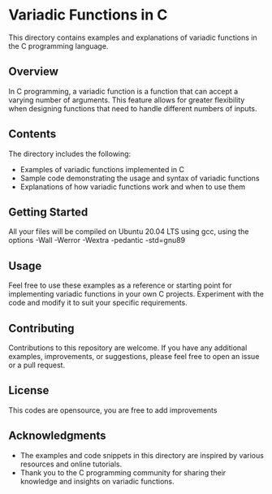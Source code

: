 # Variadic Functions in C

This directory contains examples and explanations of variadic functions in the C programming language.

## Overview

In C programming, a variadic function is a function that can accept a varying number of arguments. This feature allows for greater flexibility when designing functions that need to handle different numbers of inputs.

## Contents

The directory includes the following:

- Examples of variadic functions implemented in C
- Sample code demonstrating the usage and syntax of variadic functions
- Explanations of how variadic functions work and when to use them

## Getting Started

All your files will be compiled on Ubuntu 20.04 LTS using gcc, using the options -Wall -Werror -Wextra -pedantic -std=gnu89

## Usage

Feel free to use these examples as a reference or starting point for implementing variadic functions in your own C projects. Experiment with the code and modify it to suit your specific requirements.

## Contributing

Contributions to this repository are welcome. If you have any additional examples, improvements, or suggestions, please feel free to open an issue or a pull request.

## License

This codes are opensource, you are free to add improvements
## Acknowledgments

- The examples and code snippets in this directory are inspired by various resources and online tutorials.
- Thank you to the C programming community for sharing their knowledge and insights on variadic functions.

